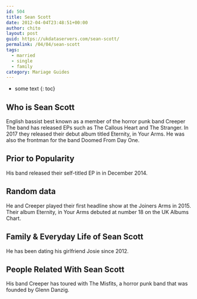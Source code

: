 ```yaml
---
id: 504
title: Sean Scott
date: 2012-04-04T23:48:51+00:00
author: chito
layout: post
guid: https://ukdataservers.com/sean-scott/
permalink: /04/04/sean-scott  
tags:
  - married
  - single
  - family
category: Mariage Guides
---
```


* some text
{: toc}


## Who is  Sean Scott
                  
                  
                  
English bassist best known as a member of the horror punk band Creeper  The band has released EPs such as The Callous Heart and The Stranger. In 2017 they released their debut album titled Eternity, in Your Arms. He was also the frontman for the band Doomed From Day One.
                  
                
                
                
## Prior to Popularity 
                  
                  
                  
His band released their self-titled EP in in December 2014.
                  
                
                
                
## Random data 
                  
                  
                  
He and Creeper played their first headline show at the Joiners Arms in 2015. Their album Eternity, in Your Arms debuted at number 18 on the UK Albums Chart.
                  
                
                
                
## Family & Everyday Life of Sean Scott
                  
                  
                  
He has been dating his girlfriend Josie since 2012.
                  
                
                
                
## People Related With  Sean Scott
                  
                  
                  
His band Creeper has toured with The Misfits, a horror punk band that was founded by Glenn Danzig.
                  
                
              
            
          
          
          
    
    
  
